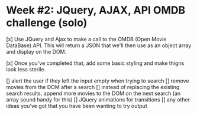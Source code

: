 Week #2: JQuery, AJAX, API OMDB challenge (solo)
================================================

[x] Use JQuery and Ajax to make a call to the OMDB (Open Movie DataBase) API. This will return a JSON that we'll then use as an object array and display on the DOM.

[x] Once you've completed that, add some basic styling and make thigns look less sterile.

[] alert the user if they left the input empty when trying to search
[] remove movies from the DOM after a search
[] instead of replacing the existing search results, append more movies to the DOM on the next search (an array sound handy for this)
[] JQuery animations for transitions
[] any other ideas you've got that you have been wanting to try output
